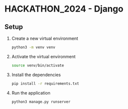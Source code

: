 # HACKATHON_2024 - Django

## Setup

1. Create a new virtual environment

    ```bash
    python3 -m venv venv
    ```

2. Activate the virtual environment

    ```bash
    source venv/bin/activate
    ```

3. Install the dependencies

    ```bash
    pip install -r requirements.txt
    ```

4. Run the application

    ```bash
    python3 manage.py runserver
    ```
